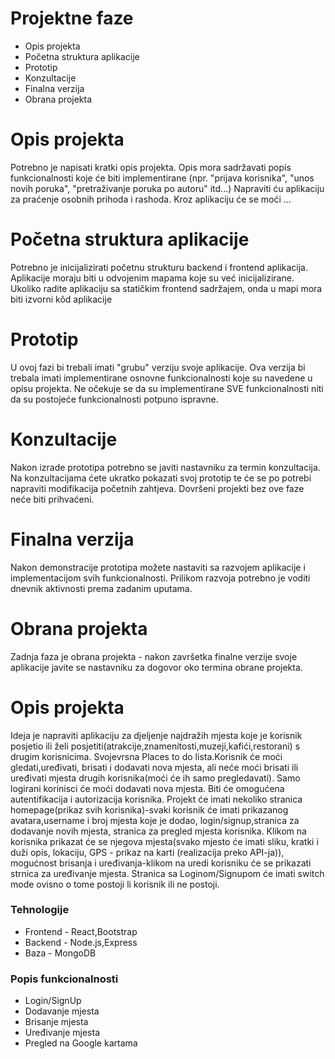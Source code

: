 # Projektne faze
 - Opis projekta
 - Početna struktura aplikacije
 - Prototip
 - Konzultacije
 - Finalna verzija
 - Obrana projekta
# Opis projekta
Potrebno je napisati kratki opis projekta. Opis mora sadržavati popis funkcionalnosti koje će biti implementirane (npr. "prijava korisnika", "unos novih poruka", "pretraživanje poruka po autoru" itd...) Napraviti ću aplikaciju za praćenje osobnih prihoda i rashoda. Kroz aplikaciju će se moći ...

# Početna struktura aplikacije
Potrebno je inicijalizirati početnu strukturu backend i frontend aplikacija. Aplikacije moraju biti u odvojenim mapama koje su već inicijalizirane. Ukoliko radite aplikaciju sa statičkim frontend sadržajem, onda u mapi mora biti izvorni kôd aplikacije

# Prototip
U ovoj fazi bi trebali imati "grubu" verziju svoje aplikacije. Ova verzija bi trebala imati implementirane osnovne funkcionalnosti koje su navedene u opisu projekta. Ne očekuje se da su implementirane SVE funkcionalnosti niti da su postojeće funkcionalnosti potpuno ispravne.

# Konzultacije
Nakon izrade prototipa potrebno se javiti nastavniku za termin konzultacija. Na konzultacijama ćete ukratko pokazati svoj prototip te će se po potrebi napraviti modifikacija početnih zahtjeva. Dovršeni projekti bez ove faze neće biti prihvaćeni.

# Finalna verzija
Nakon demonstracije prototipa možete nastaviti sa razvojem aplikacije i implementacijom svih funkcionalnosti. Prilikom razvoja potrebno je voditi dnevnik aktivnosti prema zadanim uputama.

# Obrana projekta
Zadnja faza je obrana projekta - nakon završetka finalne verzije svoje aplikacije javite se nastavniku za dogovor oko termina obrane projekta.

# Opis projekta
Ideja je napraviti aplikaciju za djeljenje najdražih mjesta koje je korisnik posjetio ili želi posjetiti(atrakcije,znamenitosti,muzeji,kafići,restorani) s drugim korisnicima. Svojevrsna Places to do lista.Korisnik će moći gledati,uređivati, brisati i dodavati nova mjesta, ali neće moći brisati ili uređivati mjesta drugih korisnika(moći će ih samo pregledavati). Samo logirani korinisci će moći dodavati nova mjesta. Biti će omogućena autentifikacija i autorizacija korisnika. Projekt će imati nekoliko stranica homepage(prikaz svih korisnika)-svaki korisnik će imati prikazanog avatara,username i broj mjesta koje je dodao, login/signup,stranica za dodavanje novih mjesta, stranica za pregled mjesta korisnika. Klikom na korisnika prikazat će se njegova mjesta(svako mjesto će imati sliku, kratki i duži opis, lokaciju, GPS - prikaz na karti (realizacija preko API-ja)), mogućnost brisanja i uređivanja-klikom na uredi korisniku će se prikazati strnica za uređivanje mjesta. Stranica sa Loginom/Signupom će imati switch mode ovisno o tome postoji li korisnik ili ne postoji.

### Tehnologije
* Frontend - React,Bootstrap
* Backend - Node.js,Express
* Baza - MongoDB
### Popis funkcionalnosti
* Login/SignUp
* Dodavanje mjesta 
* Brisanje mjesta
* Uređivanje mjesta
* Pregled na Google kartama
